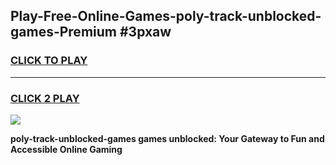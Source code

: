 
## Play-Free-Online-Games-poly-track-unblocked-games-Premium #3pxaw
<h3>
<a href="https://premium.freeplayer.one?title=poly-track-unblocked-games&ref=8M">CLICK TO PLAY</a></h3>
<hr>

<h3>
<a href="https://premium.freeplayer.one?title=poly-track-unblocked-games&ref=8M">CLICK 2 PLAY</a>
  
</h3>

<a href="https://premium.freeplayer.one?title=poly-track-unblocked-games&ref=8M"><img src="https://clearcache.store/games.png"></a>


**poly-track-unblocked-games games unblocked: Your Gateway to Fun and Accessible Online Gaming**
